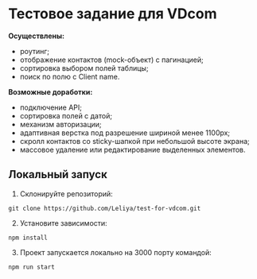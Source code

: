 # Тестовое задание для VDcom

**Осуществлены:**
- роутинг;
- отображение контактов (mock-объект) с пагинацией;
- сортировка выбором полей таблицы;
- поиск по полю с Client name.

**Возможные доработки:**
- подключение API;
- сортировка полей с датой;
- механизм авторизации;
- адаптивная верстка под разрешение шириной менее 1100px;
- скролл контактов со sticky-шапкой при небольшой высоте экрана;
- массовое удаление или редактирование выделенных элементов.

## Локальный запуск

1. Склонируйте репозиторий:

```
git clone https://github.com/Leliya/test-for-vdcom.git
```

2. Установите зависимости:

```
npm install
```

3. Проект запускается локально на 3000 порту командой:

```
npm run start
```

